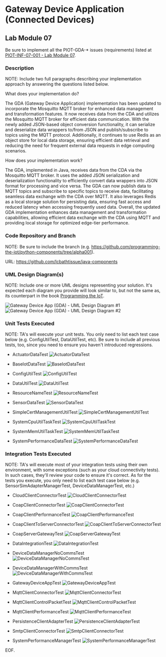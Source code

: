 # Gateway Device Application (Connected Devices)

## Lab Module 07

Be sure to implement all the PIOT-GDA-* issues (requirements) listed at [PIOT-INF-07-001 - Lab Module 07](https://github.com/orgs/programming-the-iot/projects/1#column-10488499).

### Description

NOTE: Include two full paragraphs describing your implementation approach by answering the questions listed below.

What does your implementation do? 

The GDA (Gateway Device Application) implementation has been updated to incorporate the Mosquitto MQTT broker for enhanced data management and transformation features. It now receives data from the CDA and utilizes the Mosquitto MQTT broker for efficient data communication. With the newly added JSON-based object conversion functionality, it can serialize and deserialize data wrappers to/from JSON and publish/subscribe to topics using the MQTT protocol. Additionally, it continues to use Redis as an object store for local data storage, ensuring efficient data retrieval and reducing the need for frequent external data requests in edge computing scenarios.

How does your implementation work?

The GDA, implemented in Java, receives data from the CDA via the Mosquitto MQTT broker. It uses the added JSON serialization and deserialization functionality to efficiently convert data wrappers into JSON format for processing and vice versa. The GDA can now publish data to MQTT topics and subscribe to specific topics to receive data, facilitating seamless data exchange with the CDA over MQTT. It also leverages Redis as a local storage solution for persisting data, ensuring fast access and reduced latency when accessing frequently used data. Overall, the updated GDA implementation enhances data management and transformation capabilities, allowing efficient data exchange with the CDA using MQTT and providing local storage for optimized edge-tier performance.

### Code Repository and Branch

NOTE: Be sure to include the branch (e.g. https://github.com/programming-the-iot/python-components/tree/alpha001).

URL: https://github.com/lcbathtissue/java-components

### UML Design Diagram(s)

NOTE: Include one or more UML designs representing your solution. It's expected each
diagram you provide will look similar to, but not the same as, its counterpart in the
book [Programming the IoT](https://learning.oreilly.com/library/view/programming-the-internet/9781492081401/).

![Gateway Device App (GDA) - UML Design Diagram #1](GDA_UML_1_labmodule07.png)
![Gateway Device App (GDA) - UML Design Diagram #2](GDA_UML_2_labmodule07.png)

### Unit Tests Executed

NOTE: TA's will execute your unit tests. You only need to list each test case below
(e.g. ConfigUtilTest, DataUtilTest, etc). Be sure to include all previous tests, too,
since you need to ensure you haven't introduced regressions.

- ActuatorDataTest
![ActuatorDataTest](ActuatorDataTest_labmodule07.png)

- BaseIotDataTest
![BaseIotDataTest](BaseIotDataTest_labmodule07.png)

- ConfigUtilTest
![ConfigUtilTest](ConfigUtilTest_labmodule07.png)

- DataUtilTest
![DataUtilTest](DataUtilTest_labmodule07.png)

- ResourceNameTest
![ResourceNameTest](ResourceNameTest_labmodule07.png)

- SensorDataTest
![SensorDataTest](SensorDataTest_labmodule07.png)

- SimpleCertManagementUtilTest
![SimpleCertManagementUtilTest](SimpleCertManagementUtilTest_labmodule07.png)

- SystemCpuUtilTaskTest
![SystemCpuUtilTaskTest](SystemCpuUtilTaskTest_labmodule07.png)

- SystemMemUtilTaskTest
![SystemMemUtilTaskTest](SystemMemUtilTaskTest_labmodule07.png)

- SystemPerformanceDataTest
![SystemPerformanceDataTest](SystemPerformanceDataTest_labmodule07.png)


### Integration Tests Executed

NOTE: TA's will execute most of your integration tests using their own environment, with
some exceptions (such as your cloud connectivity tests). In such cases, they'll review
your code to ensure it's correct. As for the tests you execute, you only need to list each
test case below (e.g. SensorSimAdapterManagerTest, DeviceDataManagerTest, etc.)

- CloudClientConnectorTest
![CloudClientConnectorTest](CloudClientConnectorTest_labmodule07.png)

- CoapClientConnectorTest
![CoapClientConnectorTest](CoapClientConnectorTest_labmodule07.png)

- CoapClientPerformanceTest
![CoapClientPerformanceTest](CoapClientPerformanceTest_labmodule07.png)

- CoapClientToServerConnectorTest
![CoapClientToServerConnectorTest](CoapClientToServerConnectorTest_labmodule07.png)

- CoapServerGatewayTest
![CoapServerGatewayTest](CoapServerGatewayTest_labmodule07.png)

- DataIntegrationTest
![DataIntegrationTest](DataIntegrationTest_labmodule07.png)

- DeviceDataManagerNoCommsTest
![DeviceDataManagerNoCommsTest](DeviceDataManagerNoCommsTest_labmodule07.png)

- DeviceDataManagerWithCommsTest
![DeviceDataManagerWithCommsTest](DeviceDataManagerWithCommsTest_labmodule07.png)

- GatewayDeviceAppTest
![GatewayDeviceAppTest](GatewayDeviceAppTest_labmodule07.png)

- MqttClientConnectorTest
![MqttClientConnectorTest](MqttClientConnectorTest_labmodule07.png)

- MqttClientControlPacketTest
![MqttClientControlPacketTest](MqttClientControlPacketTest_labmodule07.png)

- MqttClientPerformanceTest
![MqttClientPerformanceTest](MqttClientPerformanceTest_labmodule07.png)

- PersistenceClientAdapterTest
![PersistenceClientAdapterTest](PersistenceClientAdapterTest_labmodule07.png)

- SmtpClientConnectorTest
![SmtpClientConnectorTest](SmtpClientConnectorTest_labmodule07.png)

- SystemPerformanceManagerTest
![SystemPerformanceManagerTest](SystemPerformanceManagerTest_labmodule07.png)

EOF.
